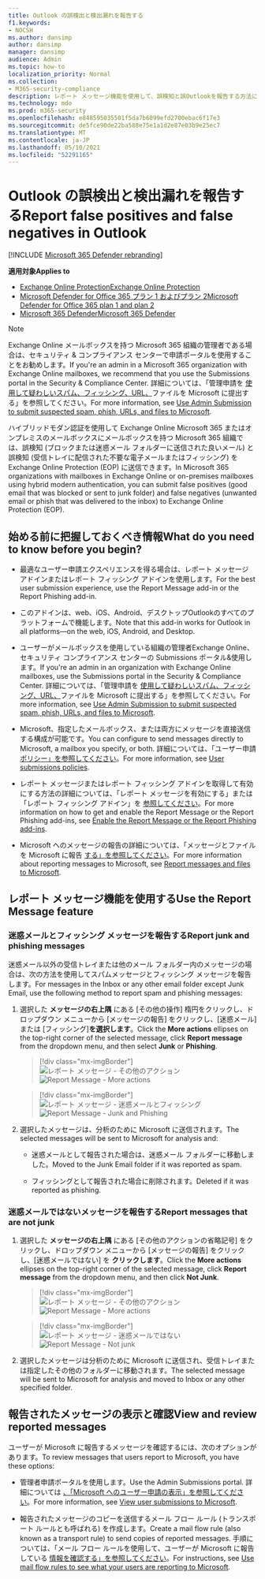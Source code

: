 ```yaml
---
title: Outlook の誤検出と検出漏れを報告する
f1.keywords:
- NOCSH
ms.author: dansimp
author: dansimp
manager: dansimp
audience: Admin
ms.topic: how-to
localization_priority: Normal
ms.collection:
- M365-security-compliance
description: レポート メッセージ機能を使用して、誤検知と誤Outlookを報告する方法について学習します。
ms.technology: mdo
ms.prod: m365-security
ms.openlocfilehash: e848595035501f5da7b6099efd2700ebac6f17e3
ms.sourcegitcommit: de5fce90de22ba588e75e1a1d2e87e03b9e25ec7
ms.translationtype: MT
ms.contentlocale: ja-JP
ms.lasthandoff: 05/10/2021
ms.locfileid: "52291165"
---
```

# <a name="report-false-positives-and-false-negatives-in-outlook"></a><span data-ttu-id="4c055-103">Outlook の誤検出と検出漏れを報告する</span><span class="sxs-lookup"><span data-stu-id="4c055-103">Report false positives and false negatives in Outlook</span></span>

[!INCLUDE [Microsoft 365 Defender rebranding](../includes/microsoft-defender-for-office.md)]

<span data-ttu-id="4c055-104">**適用対象**</span><span class="sxs-lookup"><span data-stu-id="4c055-104">**Applies to**</span></span>
- [<span data-ttu-id="4c055-105">Exchange Online Protection</span><span class="sxs-lookup"><span data-stu-id="4c055-105">Exchange Online Protection</span></span>](exchange-online-protection-overview.md)
- [<span data-ttu-id="4c055-106">Microsoft Defender for Office 365 プラン 1 およびプラン 2</span><span class="sxs-lookup"><span data-stu-id="4c055-106">Microsoft Defender for Office 365 plan 1 and plan 2</span></span>](defender-for-office-365.md)
- [<span data-ttu-id="4c055-107">Microsoft 365 Defender</span><span class="sxs-lookup"><span data-stu-id="4c055-107">Microsoft 365 Defender</span></span>](../defender/microsoft-365-defender.md)

> [!NOTE]
> <span data-ttu-id="4c055-108">Exchange Online メールボックスを持つ Microsoft 365 組織の管理者である場合は、セキュリティ & コンプライアンス センターで申請ポータルを使用することをお勧めします。</span><span class="sxs-lookup"><span data-stu-id="4c055-108">If you're an admin in a Microsoft 365 organization with Exchange Online mailboxes, we recommend that you use the Submissions portal in the Security & Compliance Center.</span></span> <span data-ttu-id="4c055-109">詳細については、「管理申請を [使用して疑わしいスパム、フィッシング、URL、](admin-submission.md)ファイルを Microsoft に提出する」を参照してください。</span><span class="sxs-lookup"><span data-stu-id="4c055-109">For more information, see [Use Admin Submission to submit suspected spam, phish, URLs, and files to Microsoft](admin-submission.md).</span></span>

<span data-ttu-id="4c055-110">ハイブリッドモダン認証を使用して Exchange Online Microsoft 365 またはオンプレミスのメールボックスにメールボックスを持つ Microsoft 365 組織では、誤検知 (ブロックまたは迷惑メール フォルダーに送信された良いメール) と誤検知 (受信トレイに配信された不要な電子メールまたはフィッシング) を Exchange Online Protection (EOP) に送信できます。</span><span class="sxs-lookup"><span data-stu-id="4c055-110">In Microsoft 365 organizations with mailboxes in Exchange Online or on-premises mailboxes using hybrid modern authentication, you can submit false positives (good email that was blocked or sent to junk folder) and false negatives (unwanted email or phish that was delivered to the inbox) to Exchange Online Protection (EOP).</span></span>

## <a name="what-do-you-need-to-know-before-you-begin"></a><span data-ttu-id="4c055-111">始める前に把握しておくべき情報</span><span class="sxs-lookup"><span data-stu-id="4c055-111">What do you need to know before you begin?</span></span>

- <span data-ttu-id="4c055-112">最適なユーザー申請エクスペリエンスを得る場合は、レポート メッセージ アドインまたはレポート フィッシング アドインを使用します。</span><span class="sxs-lookup"><span data-stu-id="4c055-112">For the best user submission experience, use the Report Message add-in or the Report Phishing add-in.</span></span>

- <span data-ttu-id="4c055-113">このアドインは、web、iOS、Android、デスクトップOutlookのすべてのプラットフォームで機能します。</span><span class="sxs-lookup"><span data-stu-id="4c055-113">Note that this add-in works for Outlook in all platforms—on the web, iOS, Android, and Desktop.</span></span>

- <span data-ttu-id="4c055-114">ユーザーがメールボックスを使用している組織の管理者Exchange Online、セキュリティ コンプライアンス センターの Submissions ポータル&使用します。</span><span class="sxs-lookup"><span data-stu-id="4c055-114">If you're an admin in an organization with Exchange Online mailboxes, use the Submissions portal in the Security & Compliance Center.</span></span> <span data-ttu-id="4c055-115">詳細については、「管理申請を [使用して疑わしいスパム、フィッシング、URL、](admin-submission.md)ファイルを Microsoft に提出する」を参照してください。</span><span class="sxs-lookup"><span data-stu-id="4c055-115">For more information, see [Use Admin Submission to submit suspected spam, phish, URLs, and files to Microsoft](admin-submission.md).</span></span>

- <span data-ttu-id="4c055-116">Microsoft、指定したメールボックス、または両方にメッセージを直接送信する構成が可能です。</span><span class="sxs-lookup"><span data-stu-id="4c055-116">You can configure to send messages directly to Microsoft, a mailbox you specify, or both.</span></span> <span data-ttu-id="4c055-117">詳細については、「ユーザー申請 [ポリシー」を参照してください](user-submission.md)。</span><span class="sxs-lookup"><span data-stu-id="4c055-117">For more information, see [User submissions policies](user-submission.md).</span></span>

- <span data-ttu-id="4c055-118">レポート メッセージまたはレポート フィッシング アドインを取得して有効にする方法の詳細については、「レポート メッセージを有効にする」または「レポート フィッシング アドイン」を [参照してください](enable-the-report-message-add-in.md)。</span><span class="sxs-lookup"><span data-stu-id="4c055-118">For more information on how to get and enable the Report Message or the Report Phishing add-ins, see [Enable the Report Message or the Report Phishing add-ins](enable-the-report-message-add-in.md).</span></span>

- <span data-ttu-id="4c055-119">Microsoft へのメッセージの報告の詳細については、「メッセージとファイルを Microsoft に報告 [する」を参照してください](report-junk-email-messages-to-microsoft.md)。</span><span class="sxs-lookup"><span data-stu-id="4c055-119">For more information about reporting messages to Microsoft, see [Report messages and files to Microsoft](report-junk-email-messages-to-microsoft.md).</span></span>

## <a name="use-the-report-message-feature"></a><span data-ttu-id="4c055-120">レポート メッセージ機能を使用する</span><span class="sxs-lookup"><span data-stu-id="4c055-120">Use the Report Message feature</span></span>

### <a name="report-junk-and-phishing-messages"></a><span data-ttu-id="4c055-121">迷惑メールとフィッシング メッセージを報告する</span><span class="sxs-lookup"><span data-stu-id="4c055-121">Report junk and phishing messages</span></span>

<span data-ttu-id="4c055-122">迷惑メール以外の受信トレイまたは他のメール フォルダー内のメッセージの場合は、次の方法を使用してスパムメッセージとフィッシング メッセージを報告します。</span><span class="sxs-lookup"><span data-stu-id="4c055-122">For messages in the Inbox or any other email folder except Junk Email, use the following method to report spam and phishing messages:</span></span>

1. <span data-ttu-id="4c055-123">選択した **メッセージの右上隅** にある [その他の操作] 楕円をクリックし、ドロップダウン メニューから [メッセージの報告] をクリックし、[迷惑メール] または [フィッシング]**を選択します**。</span><span class="sxs-lookup"><span data-stu-id="4c055-123">Click the **More actions** ellipses on the top-right corner of the selected message, click **Report message** from the dropdown menu, and then select **Junk** or **Phishing**.</span></span>
  
   > [!div class="mx-imgBorder"]
   > <span data-ttu-id="4c055-124">![レポート メッセージ - その他のアクション](../../media/report-message-more-actions.png)</span><span class="sxs-lookup"><span data-stu-id="4c055-124">![Report Message - More actions](../../media/report-message-more-actions.png)</span></span>

   > [!div class="mx-imgBorder"]
   > <span data-ttu-id="4c055-125">![レポート メッセージ - 迷惑メールとフィッシング](../../media/report-message-junk-phishing.png)</span><span class="sxs-lookup"><span data-stu-id="4c055-125">![Report Message - Junk and Phishing](../../media/report-message-junk-phishing.png)</span></span>

2. <span data-ttu-id="4c055-126">選択したメッセージは、分析のために Microsoft に送信されます。</span><span class="sxs-lookup"><span data-stu-id="4c055-126">The selected messages will be sent to Microsoft for analysis and:</span></span>

   - <span data-ttu-id="4c055-127">迷惑メールとして報告された場合は、迷惑メール フォルダーに移動しました。</span><span class="sxs-lookup"><span data-stu-id="4c055-127">Moved to the Junk Email folder if it was reported as spam.</span></span>

   - <span data-ttu-id="4c055-128">フィッシングとして報告された場合に削除されます。</span><span class="sxs-lookup"><span data-stu-id="4c055-128">Deleted if it was reported as phishing.</span></span>
   
### <a name="report-messages-that-are-not-junk"></a><span data-ttu-id="4c055-129">迷惑メールではないメッセージを報告する</span><span class="sxs-lookup"><span data-stu-id="4c055-129">Report messages that are not junk</span></span>

1. <span data-ttu-id="4c055-130">選択した **メッセージの右上隅** にある [その他のアクションの省略記号] をクリックし、ドロップダウン メニューから [メッセージの報告] をクリックし、[迷惑メールではない] を **クリックします**。</span><span class="sxs-lookup"><span data-stu-id="4c055-130">Click the **More actions** ellipses on the top-right corner of the selected message, click **Report message** from the dropdown menu, and then click **Not Junk**.</span></span>  

   > [!div class="mx-imgBorder"]
   > <span data-ttu-id="4c055-131">![レポート メッセージ - その他のアクション](../../media/report-message-more-actions.png)</span><span class="sxs-lookup"><span data-stu-id="4c055-131">![Report Message - More actions](../../media/report-message-more-actions.png)</span></span>

   > [!div class="mx-imgBorder"]
   > <span data-ttu-id="4c055-132">![レポート メッセージ - 迷惑メールではない](../../media/report-message-not-junk.png)</span><span class="sxs-lookup"><span data-stu-id="4c055-132">![Report Message - Not junk](../../media/report-message-not-junk.png)</span></span>

2. <span data-ttu-id="4c055-133">選択したメッセージは分析のために Microsoft に送信され、受信トレイまたは指定したその他のフォルダーに移動されます。</span><span class="sxs-lookup"><span data-stu-id="4c055-133">The selected message will be sent to Microsoft for analysis and moved to Inbox or any other specified folder.</span></span>

## <a name="view-and-review-reported-messages"></a><span data-ttu-id="4c055-134">報告されたメッセージの表示と確認</span><span class="sxs-lookup"><span data-stu-id="4c055-134">View and review reported messages</span></span>

<span data-ttu-id="4c055-135">ユーザーが Microsoft に報告するメッセージを確認するには、次のオプションがあります。</span><span class="sxs-lookup"><span data-stu-id="4c055-135">To review messages that users report to Microsoft, you have these options:</span></span>

- <span data-ttu-id="4c055-136">管理者申請ポータルを使用します。</span><span class="sxs-lookup"><span data-stu-id="4c055-136">Use the Admin Submissions portal.</span></span> <span data-ttu-id="4c055-137">詳細については [、「Microsoft へのユーザー申請の表示」を参照してください](admin-submission.md#view-user-submissions-to-microsoft)。</span><span class="sxs-lookup"><span data-stu-id="4c055-137">For more information, see [View user submissions to Microsoft](admin-submission.md#view-user-submissions-to-microsoft).</span></span>

- <span data-ttu-id="4c055-138">報告されたメッセージのコピーを送信するメール フロー ルール (トランスポート ルールとも呼ばれる) を作成します。</span><span class="sxs-lookup"><span data-stu-id="4c055-138">Create a mail flow rule (also known as a transport rule) to send copies of reported messages.</span></span> <span data-ttu-id="4c055-139">手順については、「メール フロー ルールを使用して、ユーザーが Microsoft に報告している [情報を確認する」を参照してください](use-mail-flow-rules-to-see-what-your-users-are-reporting-to-microsoft.md)。</span><span class="sxs-lookup"><span data-stu-id="4c055-139">For instructions, see [Use mail flow rules to see what your users are reporting to Microsoft](use-mail-flow-rules-to-see-what-your-users-are-reporting-to-microsoft.md).</span></span>